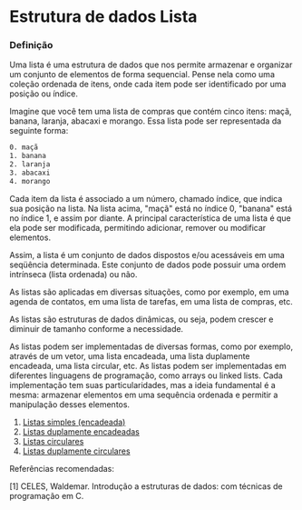 # Estrutura de dados Lista 

### Definição 

Uma lista é uma estrutura de dados que nos permite armazenar e organizar um conjunto de elementos de forma sequencial. Pense nela como uma coleção ordenada de itens, onde cada item pode ser identificado por uma posição ou índice.

Imagine que você tem uma lista de compras que contém cinco itens: maçã, banana, laranja, abacaxi e morango. Essa lista pode ser representada da seguinte forma:

```bash
0. maçã
1. banana
2. laranja
3. abacaxi
4. morango

```

Cada item da lista é associado a um número, chamado índice, que indica sua posição na lista. Na lista acima, "maçã" está no índice 0, "banana" está no índice 1, e assim por diante. A principal característica de uma lista é que ela pode ser modificada, permitindo adicionar, remover ou modificar elementos. 

Assim, a lista é um conjunto de dados dispostos e/ou acessáveis em uma seqüência determinada. Este conjunto de dados pode possuir uma ordem intrínseca (lista ordenada) ou não. 


 As listas são aplicadas em diversas situações, como por exemplo, em uma agenda de contatos, em uma lista de tarefas, em uma lista de compras, etc.

As listas são estruturas de dados dinâmicas, ou seja, podem crescer e diminuir de tamanho conforme a necessidade.

 As listas podem ser implementadas de diversas formas, como por exemplo, através de um vetor, uma lista encadeada, uma lista duplamente encadeada, uma lista circular, etc. As listas podem ser implementadas em diferentes linguagens de programação, como arrays ou linked lists. Cada implementação tem suas particularidades, mas a ideia fundamental é a mesma: armazenar elementos em uma sequência ordenada e permitir a manipulação desses elementos.

1. [Listas simples (encadeada)](https://github.com/roscibely/algorithms-and-data-structure/tree/develop/root/listas/listasEncadeadas)
2. [Listas duplamente encadeadas](https://github.com/roscibely/algorithms-and-data-structure/tree/develop/root/listas/listas-duplamente-encadeadas)
3. [Listas circulares]()
4. [Listas duplamente circulares](https://github.com/roscibely/algorithms-and-data-structure/tree/develop/root/listas/listas-circulares)


Referências recomendadas: 

[1] CELES, Waldemar. Introdução a estruturas de dados: com técnicas de programação em C.
